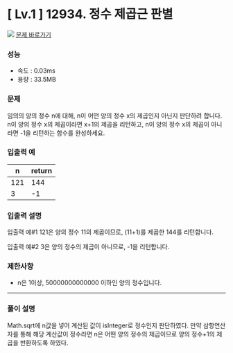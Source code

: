 # [ Lv.1 ] 12934. 정수 제곱근 판별

<img src="https://img.shields.io/badge/JavaScript-orange?style=flat&logo=javascript&logoColor=auto"/> [문제 바로가기](https://school.programmers.co.kr/learn/courses/30/lessons/12934)

### 성능

- 속도 : 0.03ms
- 용량 : 33.5MB

### 문제

임의의 양의 정수 n에 대해, n이 어떤 양의 정수 x의 제곱인지 아닌지 판단하려 합니다.
n이 양의 정수 x의 제곱이라면 x+1의 제곱을 리턴하고, n이 양의 정수 x의 제곱이 아니라면 -1을 리턴하는 함수를 완성하세요.

### 입출력 예

| n   | return |
| --- | ------ |
| 121 | 144    |
| 3   | -1     |

### 입출력 설명

입출력 예#1
121은 양의 정수 11의 제곱이므로, (11+1)를 제곱한 144를 리턴합니다.

입출력 예#2
3은 양의 정수의 제곱이 아니므로, -1을 리턴합니다.

### 제한사항

- n은 1이상, 50000000000000 이하인 양의 정수입니다.

---

### 풀이 설명

Math.sqrt에 n값을 넣어 계산된 값이 isInteger로 정수인지 판단하였다. 만약 삼항연산자를 통해 해당 계산값이 정수라면 n은 어떤 양의 정수의 제곱이므로 양의 정수+1의 제곱을 반환하도록 하였다.

